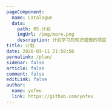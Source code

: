```yaml
---
pageComponent:
  name: Catalogue
  data:
    path: 05.计划
    imgUrl: /img/more.png
    description: 计划学习的知识或做的项目
title: 计划
date: 2020-03-11 21:50:56
permalink: /plan/
sidebar: false
article: false
comment: false
editLink: false
author:
  name: yofeu
  link: https://github.com/yofeu
---
```

